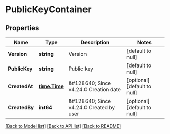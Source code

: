 # PublicKeyContainer

## Properties
Name | Type | Description | Notes
------------ | ------------- | ------------- | -------------
**Version** | **string** | Version | [default to null]
**PublicKey** | **string** | Public key | [default to null]
**CreatedAt** | [**time.Time**](time.Time.md) | &amp;#128640; Since v4.24.0  Creation date | [optional] [default to null]
**CreatedBy** | **int64** | &amp;#128640; Since v4.24.0  Created by user | [optional] [default to null]

[[Back to Model list]](../README.md#documentation-for-models) [[Back to API list]](../README.md#documentation-for-api-endpoints) [[Back to README]](../README.md)

